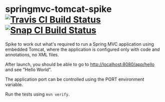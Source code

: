 # springmvc-tomcat-spike [![Travis CI Build Status](https://travis-ci.org/halvards/springmvc-tomcat-spike.svg?branch=master)](https://travis-ci.org/halvards/springmvc-tomcat-spike) [![Snap CI Build Status](https://snap-ci.com/halvards/springmvc-tomcat-spike/branch/master/build_image)](https://snap-ci.com/halvards/springmvc-tomcat-spike/branch/master)

Spike to work out what's required to run a Spring MVC application using embedded Tomcat, where the application is configured only with code and annotations, no XML files.

After launch, you should be able to go to <http://localhost:8080/app/hello> and see "Hello World".

The application port can be controlled using the PORT environment variable.

Run the tests using `mvn verify`.
